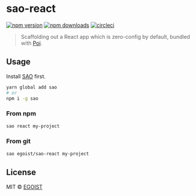 # sao-react

[![npm version](https://badgen.net/npm/v/sao-react)](https://npm.im/sao-react) [![npm downloads](https://badgen.net/npm/dt/sao-react)](https://npm.im/sao-react) [![circleci](https://badgen.net/circleci/github/saojs/sao-react/master)](https://circleci.com/gh/saojs/sao-react/tree/master)

> Scaffolding out a React app which is zero-config by default, bundled with [Poi](https://poi.js.org).

## Usage

Install [SAO](https://github.com/saojs/sao) first.

```bash
yarn global add sao
# or
npm i -g sao
```

### From npm

```bash
sao react my-project
```

### From git

```bash
sao egoist/sao-react my-project
```

## License

MIT &copy; [EGOIST](https://egoist.sh)
